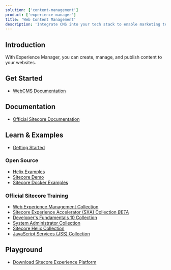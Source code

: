 ```yaml
---
solution: ['content-management']
product: ['experience-manager']
title: 'Web Content Management'
description: 'Integrate CMS into your tech stack to enable marketing teams to own the digital solutions.'
---
```


## Introduction
With Experience Manager, you can create, manage, and publish content to your websites.

## Get Started

- [WebCMS Documentation](https://doc.sitecore.com/en/users/101/sitecore-experience-platform/experience-manager.html)

## Documentation

- [Official Sitecore Documentation](https://doc.sitecore.com/en/users/101/sitecore-experience-platform/experience-manager.html)

## Learn & Examples

- [Getting Started]()

### Open Source
- [Helix Examples](https://github.com/Sitecore/Helix.Examples)
- [Sitecore Demo](https://github.com/Sitecore/Sitecore.Demo.Platform)
- [Sitecore Docker Examples](https://github.com/Sitecore/docker-examples)

### Official Sitecore Training
- [Web Experience Management Collection](https://sitecore.ent.learndot.com/course/updated-web-experience-management-collection)
- [Sitecore Experience Accelerator (SXA) Collection _BETA_](https://sitecore.ent.learndot.com/course/sitecore-experience-accelerator-sxa-collection-sxa-beta)
- [Developer's Fundamentals 10 Collection](https://sitecore.ent.learndot.com/course/developers-fundamentals-10-collection)
- [System Administrator Collection](https://sitecore.ent.learndot.com/course/updated-system-administrator-collection)
- [Sitecore Helix Collection](https://sitecore.ent.learndot.com/course/sitecore-helix-collection)
- [JavaScript Services (JSS) Collection](https://sitecore.ent.learndot.com/course/java-script-services-jss-collection)

## Playground

- [Download Sitecore Experience Platform](https://dev.sitecore.net/Downloads/Sitecore_Experience_Platform.aspx)